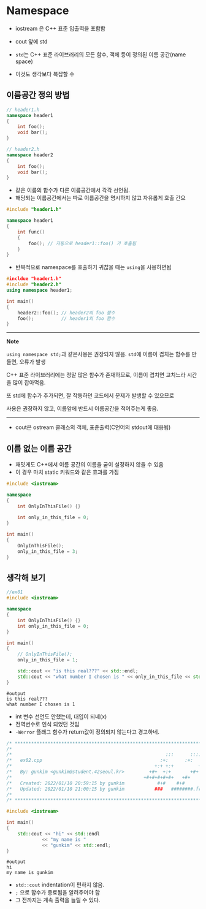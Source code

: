 # Namespace

- iostream 은 C++ 표준 입출력을 포함함
- cout 앞에 std
- `std`는 C++ 표준 라이브러리의 모든 함수, 객체 등이 정의된 이름 공간(name space)

- 이것도 생각보다 복잡할 수 

## 이름공간 정의 방법

```c++
// header1.h
namespace header1
{
    int foo();
    void bar();
}
```



```c++
// header2.h
namespace header2
{
    int foo();
    void bar();
}
```




- 같은 이름의 함수가 다른 이름공간에서 각각 선언됨.
- 해당되는 이름공간에서는 따로 이름공간을 명시하지 않고 자유롭게 호출 간으

```c++
#include "header1.h"

namespace header1
{
    int func() 
    {
        foo(); // 자동으로 header1::foo() 가 호출됨
    }
}
```



- 반복적으로 namespace를 호출하기 귀찮을 때는 `using`을 사용하면됨

```c++
#incldue "header1.h"
#include "header2.h"
using namespace header1;

int	main()
{
    header2::foo();	// header2의 foo 함수
    foo();			// header1의 foo 함수
}
```



---

**Note**

`using namespace std;`과 같은사용은 권장되지 않음. `std`에 이름이 겹치는 함수를 만들면, 오류가 발생

C++ 표준 라이브러리에는 정말 많은 함수가 존재하므로, 이름이 겹치면 고치느라 시간을 많이 잡아먹음.

또 std에 함수가 추가되면, 잘 작동하던 코드에서 문제가 발생할 수 있으므로

사용은 권장하지 않고, 이름앞에 반드시 이름공간을 적어주는게 좋음.

---



- cout은 ostream 클래스의 객체, 표준출력(C언어의 stdout에 대응됨)



## 이름 없는 이름 공간

- 재밋게도 C++에서 이름 공간의 이름을 굳이 설정하지 않을 수 있음
- 이 경우 마치 static 키워드와 같은 효과를 가짐

```c++
#include <iostream>

namespace
{
    int OnlyInThisFile() {}
    
    int only_in_this_file = 0;
}

int	main()
{
    OnlyInThisFile();
    only_in_this_file = 3;
}
```



## 생각해 보기

```c++
//ex01
#include <iostream>

namespace
{
	int	OnlyInThisFile() {}
	int	only_in_this_file = 0;
}

int	main()
{
	// OnlyInThisFile();
	only_in_this_file = 1;

	std::cout << "is this real???" << std::endl;
	std::cout << "what number I chosen is " << only_in_this_file << std::endl;
}
```

```shell
#output
is this real???
what number I chosen is 1
```

- int 변수 선언도 안했는데, 대입이 되네(x)
- 전역변수로 인식 되었던 것임
- `-Werror` 플래그 함수가 return값이 정의되지 않는다고 경고하네.



```c++
/* ************************************************************************** */
/*                                                                            */
/*                                                        :::      ::::::::   */
/*   ex02.cpp                                           :+:      :+:    :+:   */
/*                                                    +:+ +:+         +:+     */
/*   By: gunkim <gunkim@student.42seoul.kr>         +#+  +:+       +#+        */
/*                                                +#+#+#+#+#+   +#+           */
/*   Created: 2022/01/10 20:59:15 by gunkim            #+#    #+#             */
/*   Updated: 2022/01/10 21:00:15 by gunkim           ###   ########.fr       */
/*                                                                            */
/* ************************************************************************** */

#include <iostream>

int	main()
{
	std::cout << "hi" << std::endl
			 << "my name is "
			 << "gunkim" << std::endl;
}
```

```shell
#output
hi
my name is gunkim
```

- `std::cout` indentation이 편하지 않음.
- `;` 으로 함수가 종료됨을 알려주어야 함
- 그 전까지는 계속 출력을 늘릴 수 있다.

